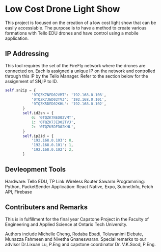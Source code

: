 # Low Cost Drone Light Show

This project is focused on the creation of a low cost light show that can be easily accessiable. 
The purpose is to have a method to create various formations with Tello EDU drones and have control using a mobile application. 


## IP Addressing 
This tool requires the set of the FireFly network where the drones are connected on. 
Each is assigned a unique IP on the network and controlled through this IP by the Tello Manager. 
Refer to the section below for the assignment of SN,IP to ID.

```python
self.sn2ip = {
            '0TQZK7NED02VMT': '192.168.0.103',
            '0TQZK7JED02TVJ': '192.168.0.101',
            '0TQZK5DED02KHL': '192.168.0.102',
        }
        self.id2sn = {
            0: '0TQZK7NED02VMT',
            1: '0TQZK7JED02TVJ',
            2: '0TQZK5DED02KHL',
        }
        self.ip2id = {
            '192.168.0.103': 0,
            '192.168.0.101': 1,
            '192.168.0.102': 2,
        }

```
## Devleopment Tools  
Hardware: Tello EDU, TP Link Wireless Router 
Sawarm Programming: Python, PacketSender
Application: React Native, Expo, SubnetInfo, Fetch API, Firebase 

## Contributers and Remarks
This is in fulfillment for the final year Capstone Project in the Faculty of Engineering and Applied Science at Ontario Tech University.

Authors include Michelle Cheng, Rodaba Ebadi, Toluwanimi Elebute, Munazza Fahmeen and Nivetha Gnaneswaran.
Special remarks to our advisor Dr.Lixuan Lu, P.Eng and capstone coordinator Dr. V.K.Sood, P.Eng.




